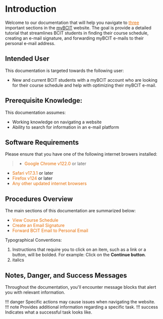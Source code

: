 # Introduction
Welcome to our documentation that will help you navigate to <span style ="color:#e66b00"> <u> three </u> </strong> 
</span> 
important sections in the 
[myBCIT](https://my.bcit.ca/) website. The goal is provide a detailed tutorial that streamlines BCIT students in 
finding their course schedule, creating an e-mail signature, and forwarding myBCIT e-mails to their personal e-mail 
address.

## Intended User
This documentation is targeted towards the following user:

* New and current BCIT students with a myBCIT account who are looking for their course schedule and help with 
  optimizing their myBCIT e-mail.

## Prerequisite Knowledge:
This documentation assumes:

* Working knowledge on navigating a website
* Ability to search for information in an e-mail platform


## Software Requirements
Please ensure that you have one of the following internet browers installed:

> * <span style ="color:#e66b00 "> Google Chrome v122.0 </span> or later
* <span style ="color:#e66b00 "> Safari v17.3.1 </span> or later
* <span style ="color:#e66b00 "> Firefox v124 </span> or later
* <span style ="color:#e66b00 "> Any other updated internet browsers </span>

## Procedures Overview
The main sections of this documentation are summarized below:

* <span style ="color:#e66b00 "> View Course Schedule </span>
* <span style ="color:#e66b00 "> Create an Email Signature </span>
* <span style ="color:#e66b00 "> Forward BCIT Email to Personal Email </span>


Typographical Conventions:

1. Instructions that require you to click on an item, such as a link or a button, will be bolded.  For example: Click 
   on the **Continue button**.
2. italics

## Notes, Danger, and Success Messages
Throughout the documentation, you'll encounter message blocks that alert you with relevant information.

!!! danger
    Specific actions may cause issues when navigating the website.
!!! note
    Provides additional information regarding a specific task.
!!! success
    Indicates what a successful task looks like.